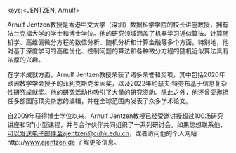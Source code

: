 keys:<JENTZEN, Arnulf>


Arnulf Jentzen教授是香港中文大学（深圳）数据科学学院的校长讲座教授，拥有法兰克福大学的学士和博士学位。他的研究领域涵盖了机器学习近似算法、计算随机学、高维偏微分方程的数值分析、随机分析和计算金融等多个方面。特别地，他对基于深度学习的高维优化、控制问题的算法和各种微分方程的随机近似算法具有浓厚的兴趣。

在学术成就方面，Arnulf Jentzen教授荣获了诸多荣誉和奖项，其中包括2020年欧洲数学学会授予的菲利克斯克莱因奖，以及2022年约瑟夫·特劳布基于信息复杂性研究成就奖。他的研究活动也吸引了大量的研究资助。除此之外，他还曾受邀担任多部国际顶尖杂志的编辑，并在全球范围内发表了众多学术论文。

自2009年获得博士学位以来，Arnulf Jentzen教授已经受邀讲授超过100场研究讲座和5门小型课程，并与合作伙伴共同组织了一系列研讨会。如果您想联系他，可以发送电子邮件至ajentzen@cuhk.edu.cn，或者访问他的个人网站http://www.ajentzen.de 了解更多信息。